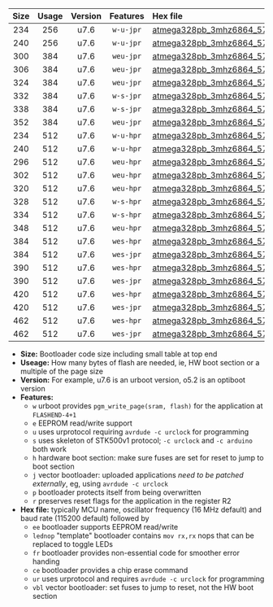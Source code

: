 |Size|Usage|Version|Features|Hex file|
|:-:|:-:|:-:|:-:|:--|
|234|256|u7.6|`w-u-jpr`|[atmega328pb_3mhz6864_57600bps_ur_vbl.hex](https://raw.githubusercontent.com/stefanrueger/urboot/main/atmega328pb_3mhz6864_57600bps_ur_vbl.hex)|
|240|256|u7.6|`w-u-jpr`|[atmega328pb_3mhz6864_57600bps_lednop_ur_vbl.hex](https://raw.githubusercontent.com/stefanrueger/urboot/main/atmega328pb_3mhz6864_57600bps_lednop_ur_vbl.hex)|
|300|384|u7.6|`weu-jpr`|[atmega328pb_3mhz6864_57600bps_ee_ur_vbl.hex](https://raw.githubusercontent.com/stefanrueger/urboot/main/atmega328pb_3mhz6864_57600bps_ee_ur_vbl.hex)|
|306|384|u7.6|`weu-jpr`|[atmega328pb_3mhz6864_57600bps_ee_lednop_ur_vbl.hex](https://raw.githubusercontent.com/stefanrueger/urboot/main/atmega328pb_3mhz6864_57600bps_ee_lednop_ur_vbl.hex)|
|324|384|u7.6|`weu-jpr`|[atmega328pb_3mhz6864_57600bps_ee_lednop_fr_ur_vbl.hex](https://raw.githubusercontent.com/stefanrueger/urboot/main/atmega328pb_3mhz6864_57600bps_ee_lednop_fr_ur_vbl.hex)|
|332|384|u7.6|`w-s-jpr`|[atmega328pb_3mhz6864_57600bps_vbl.hex](https://raw.githubusercontent.com/stefanrueger/urboot/main/atmega328pb_3mhz6864_57600bps_vbl.hex)|
|338|384|u7.6|`w-s-jpr`|[atmega328pb_3mhz6864_57600bps_lednop_vbl.hex](https://raw.githubusercontent.com/stefanrueger/urboot/main/atmega328pb_3mhz6864_57600bps_lednop_vbl.hex)|
|352|384|u7.6|`weu-jpr`|[atmega328pb_3mhz6864_57600bps_ee_lednop_fr_ce_ur_vbl.hex](https://raw.githubusercontent.com/stefanrueger/urboot/main/atmega328pb_3mhz6864_57600bps_ee_lednop_fr_ce_ur_vbl.hex)|
|234|512|u7.6|`w-u-hpr`|[atmega328pb_3mhz6864_57600bps_ur.hex](https://raw.githubusercontent.com/stefanrueger/urboot/main/atmega328pb_3mhz6864_57600bps_ur.hex)|
|240|512|u7.6|`w-u-hpr`|[atmega328pb_3mhz6864_57600bps_lednop_ur.hex](https://raw.githubusercontent.com/stefanrueger/urboot/main/atmega328pb_3mhz6864_57600bps_lednop_ur.hex)|
|296|512|u7.6|`weu-hpr`|[atmega328pb_3mhz6864_57600bps_ee_ur.hex](https://raw.githubusercontent.com/stefanrueger/urboot/main/atmega328pb_3mhz6864_57600bps_ee_ur.hex)|
|302|512|u7.6|`weu-hpr`|[atmega328pb_3mhz6864_57600bps_ee_lednop_ur.hex](https://raw.githubusercontent.com/stefanrueger/urboot/main/atmega328pb_3mhz6864_57600bps_ee_lednop_ur.hex)|
|320|512|u7.6|`weu-hpr`|[atmega328pb_3mhz6864_57600bps_ee_lednop_fr_ur.hex](https://raw.githubusercontent.com/stefanrueger/urboot/main/atmega328pb_3mhz6864_57600bps_ee_lednop_fr_ur.hex)|
|328|512|u7.6|`w-s-hpr`|[atmega328pb_3mhz6864_57600bps.hex](https://raw.githubusercontent.com/stefanrueger/urboot/main/atmega328pb_3mhz6864_57600bps.hex)|
|334|512|u7.6|`w-s-hpr`|[atmega328pb_3mhz6864_57600bps_lednop.hex](https://raw.githubusercontent.com/stefanrueger/urboot/main/atmega328pb_3mhz6864_57600bps_lednop.hex)|
|348|512|u7.6|`weu-hpr`|[atmega328pb_3mhz6864_57600bps_ee_lednop_fr_ce_ur.hex](https://raw.githubusercontent.com/stefanrueger/urboot/main/atmega328pb_3mhz6864_57600bps_ee_lednop_fr_ce_ur.hex)|
|384|512|u7.6|`wes-hpr`|[atmega328pb_3mhz6864_57600bps_ee.hex](https://raw.githubusercontent.com/stefanrueger/urboot/main/atmega328pb_3mhz6864_57600bps_ee.hex)|
|384|512|u7.6|`wes-jpr`|[atmega328pb_3mhz6864_57600bps_ee_vbl.hex](https://raw.githubusercontent.com/stefanrueger/urboot/main/atmega328pb_3mhz6864_57600bps_ee_vbl.hex)|
|390|512|u7.6|`wes-hpr`|[atmega328pb_3mhz6864_57600bps_ee_lednop.hex](https://raw.githubusercontent.com/stefanrueger/urboot/main/atmega328pb_3mhz6864_57600bps_ee_lednop.hex)|
|390|512|u7.6|`wes-jpr`|[atmega328pb_3mhz6864_57600bps_ee_lednop_vbl.hex](https://raw.githubusercontent.com/stefanrueger/urboot/main/atmega328pb_3mhz6864_57600bps_ee_lednop_vbl.hex)|
|420|512|u7.6|`wes-hpr`|[atmega328pb_3mhz6864_57600bps_ee_lednop_fr.hex](https://raw.githubusercontent.com/stefanrueger/urboot/main/atmega328pb_3mhz6864_57600bps_ee_lednop_fr.hex)|
|420|512|u7.6|`wes-jpr`|[atmega328pb_3mhz6864_57600bps_ee_lednop_fr_vbl.hex](https://raw.githubusercontent.com/stefanrueger/urboot/main/atmega328pb_3mhz6864_57600bps_ee_lednop_fr_vbl.hex)|
|462|512|u7.6|`wes-hpr`|[atmega328pb_3mhz6864_57600bps_ee_lednop_fr_ce.hex](https://raw.githubusercontent.com/stefanrueger/urboot/main/atmega328pb_3mhz6864_57600bps_ee_lednop_fr_ce.hex)|
|462|512|u7.6|`wes-jpr`|[atmega328pb_3mhz6864_57600bps_ee_lednop_fr_ce_vbl.hex](https://raw.githubusercontent.com/stefanrueger/urboot/main/atmega328pb_3mhz6864_57600bps_ee_lednop_fr_ce_vbl.hex)|

- **Size:** Bootloader code size including small table at top end
- **Useage:** How many bytes of flash are needed, ie, HW boot section or a multiple of the page size
- **Version:** For example, u7.6 is an urboot version, o5.2 is an optiboot version
- **Features:**
  + `w` urboot provides `pgm_write_page(sram, flash)` for the application at `FLASHEND-4+1`
  + `e` EEPROM read/write support
  + `u` uses urprotocol requiring `avrdude -c urclock` for programming
  + `s` uses skeleton of STK500v1 protocol; `-c urclock` and `-c arduino` both work
  + `h` hardware boot section: make sure fuses are set for reset to jump to boot section
  + `j` vector bootloader: uploaded applications *need to be patched externally*, eg, using `avrdude -c urclock`
  + `p` bootloader protects itself from being overwritten
  + `r` preserves reset flags for the application in the register R2
- **Hex file:** typically MCU name, oscillator frequency (16 MHz default) and baud rate (115200 default) followed by
  + `ee` bootloader supports EEPROM read/write
  + `lednop` "template" bootloader contains `mov rx,rx` nops that can be replaced to toggle LEDs
  + `fr` bootloader provides non-essential code for smoother error handing
  + `ce` bootloader provides a chip erase command
  + `ur` uses urprotocol and requires `avrdude -c urclock` for programming
  + `vbl` vector bootloader: set fuses to jump to reset, not the HW boot section
